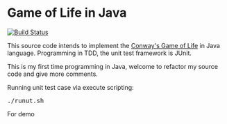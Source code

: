 Game of Life in Java
===============

[![Build Status](https://travis-ci.org/erizhang/gameoflife_java.png?branch=master)](https://www.travis-ci.org/erizhang/gameoflife_java)


This source code intends to implement the [Conway's Game of Life](http://en.wikipedia.org/wiki/Conway%27s_Game_of_Life "Game of Life") in Java language. Programming in TDD, the unit test framework is JUnit.

This is my first time programming in Java, welcome to refactor my source code and give more comments.

Running unit test case via execute scripting:
<pre>
./runut.sh
</pre>

For demo

